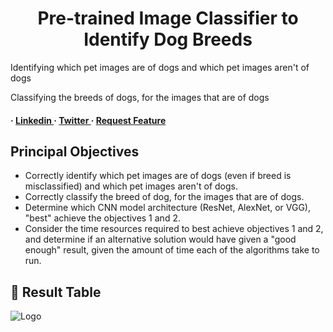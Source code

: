 
<div align='center'>

<h1>Pre-trained Image Classifier to Identify Dog Breeds </h1></div>
<p>Identifying which pet images are of dogs and which pet images aren't of dogs </p>
<p>Classifying the breeds of dogs, for the images that are of dogs</p>

<h4> <span> · </span> <a href=""> Linkedin </a> <span> · </span> <a href=""> Twitter </a> <span> · </span> <a href=""> Request Feature </a> </h4>





## Principal Objectives

- Correctly identify which pet images are of dogs (even if breed is misclassified) and which pet images aren't of dogs.
- Correctly classify the breed of dog, for the images that are of dogs.
- Determine which CNN model architecture (ResNet, AlexNet, or VGG), "best" achieve the objectives 1 and 2.
- Consider the time resources required to best achieve objectives 1 and 2, and determine if an alternative solution would have given a "good enough" result, given the amount of time each of the algorithms take to run.


## :star2: Result Table

![Logo](https://i.postimg.cc/s2qwyVBZ/aipnd-intropythonlab-results.png)

